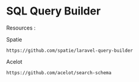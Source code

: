 # SQL Query Builder  

Resources :   


Spatie

    https://github.com/spatie/laravel-query-builder  
    
Acelot

    https://github.com/acelot/search-schema
